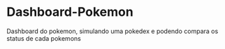 # Dashboard-Pokemon
 Dashboard do pokemon, simulando uma pokedex e podendo compara os status de cada pokemons
